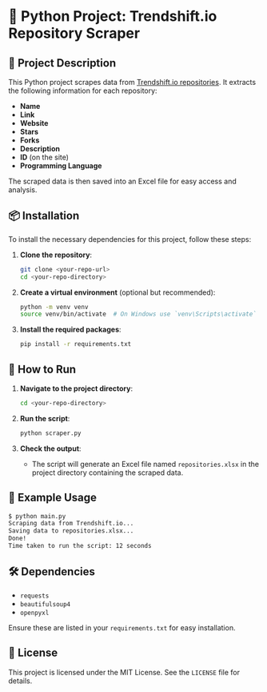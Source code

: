 # 🐍 Python Project: Trendshift.io Repository Scraper

## 📜 Project Description

This Python project scrapes data from [Trendshift.io repositories](https://trendshift.io/repositories). It extracts the following information for each repository:
- **Name**
- **Link**
- **Website**
- **Stars**
- **Forks**
- **Description**
- **ID** (on the site)
- **Programming Language**

The scraped data is then saved into an Excel file for easy access and analysis.

## 📦 Installation

To install the necessary dependencies for this project, follow these steps:

1. **Clone the repository**:
    ```bash
    git clone <your-repo-url>
    cd <your-repo-directory>
    ```

2. **Create a virtual environment** (optional but recommended):
    ```bash
    python -m venv venv
    source venv/bin/activate  # On Windows use `venv\Scripts\activate`
    ```

3. **Install the required packages**:
    ```bash
    pip install -r requirements.txt
    ```

## 🚀 How to Run

1. **Navigate to the project directory**:
    ```bash
    cd <your-repo-directory>
    ```

2. **Run the script**:
    ```bash
    python scraper.py
    ```

3. **Check the output**:
    - The script will generate an Excel file named `repositories.xlsx` in the project directory containing the scraped data.

## 📑 Example Usage

```bash
$ python main.py
Scraping data from Trendshift.io...
Saving data to repositories.xlsx...
Done!
Time taken to run the script: 12 seconds
```

## 🛠️ Dependencies

- `requests`
- `beautifulsoup4`
- `openpyxl`

Ensure these are listed in your `requirements.txt` for easy installation.

## 📄 License

This project is licensed under the MIT License. See the `LICENSE` file for details.
